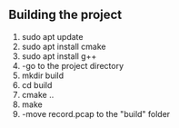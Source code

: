 ## Building the project
1. sudo apt update
2. sudo apt install cmake
3. sudo apt install g++
4. -go to the project directory 
5. mkdir build
6. cd build
7. cmake ..
8. make
9. -move record.pcap to the "build" folder